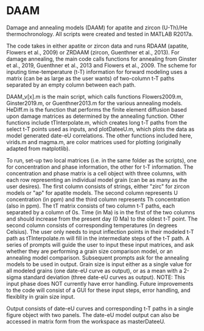 # DAAM
Damage and annealing models (DAAM) for apatite and zircon (U-Th)/He thermochronology. All scripts were created and tested in MATLAB R2017a.

The code takes in either apatite or zircon data and runs RDAAM (apatite, Flowers et al., 2009) or ZRDAAM (zircon, Guenthner et al., 2013). For damage annealing, the main code calls functions for annealing from Ginster et al., 2019, Guenthner et al., 2013 and Flowers et al., 2009. The scheme for inputing time-temperature (t-T) information for forward modeling uses a matrix (can be as large as the user wants) of two-column t-T paths separated by an empty column between each path.

DAAM_v[x].m is the main script, which calls functions Flowers2009.m, Ginster2019.m, or Guenthner2013.m for the various annealing models. HeDiff.m is the function that performs the finite element diffusion based upon damage matrices as determined by the annealing function. Other functions include tTInterpolate.m, which creates long t-T paths from the select t-T points used as inputs, and plotDateeU.m, which plots the data as model generated date-eU correlations. The other functions included here, virids.m and magma.m, are color matrices used for plotting (originally adapted from matplotlib).

To run, set-up two local matrices (i.e. in the same folder as the scripts), one for concentration and phase information, the other for t-T information. The concentration and phase matrix is a cell object with three columns, with each row representing an individual model grain (can be as many as the user desires). The first column consists of strings, either "zirc" for zircon models or "ap" for apatite models. The second column represents U concentration (in ppm) and the third column represents Th concentration (also in ppm). The tT matrix consists of two column t-T paths, each separated by a column of 0s. Time (in Ma) is in the first of the two columns and should increase from the present day (0 Ma) to the oldest t-T point. The second column consists of corresponding temperatures (in degrees Celsius). The user only needs to input inflection points in their modeled t-T path as tTInterpolate.m will fill in the intermediate steps of the t-T path. A series of prompts will guide the user to input these input matrices, and ask whether they are performing a grain size comparison model, or an annealing model comparison. Subsequent prompts ask for the annealing models to be used in output. Grain size is input either as a single value for all modeled grains (one date-eU curve as output), or as a mean with a 2-sigma standard deviation (three date-eU curves as output). NOTE: This input phase does NOT currently have error handling. Future improvements to the code will consist of a GUI for these input steps, error handling, and flexiblity in grain size input.

Output consists of date-eU curves and corresponding t-T paths in a single figure object with two panels. The date-eU model output can also be accessed in matrix form from the workspace as masterDateeU.
